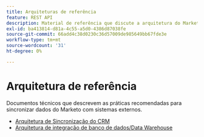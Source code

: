 ```yaml
---
title: Arquiteturas de referência
feature: REST API
description: Material de referência que discute a arquitetura do Marketo.
exl-id: ba413814-d81a-4c55-a5d0-4386d87038fe
source-git-commit: 66add4c38d0230c36d57009de985649bb67fde3e
workflow-type: tm+mt
source-wordcount: '31'
ht-degree: 0%

---
```


# Arquitetura de referência

Documentos técnicos que descrevem as práticas recomendadas para sincronizar dados do Marketo com sistemas externos.

- [Arquitetura de Sincronização do CRM](../sync-architecture-whitepaper.pdf)
- [Arquitetura de integração de banco de dados/Data Warehouse](../reference_architecture.pdf)

